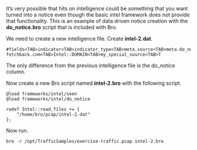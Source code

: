 It’s very possible that hits on intelligence could be something that you want turned into a notice even though the basic intel framework does not provide that functionality. This is an example of data driven notice creation with the **do_notice.bro** script that is included with Bro. 

We need to create a new intelligence file. Create **intel-2.dat**.

```
#fields<TAB>indicator<TAB>indicator_type<TAB>meta.source<TAB>meta.do_notice
fetchback.com<TAB>Intel::DOMAIN<TAB>my_special_source<TAB>T
```

The only difference from the previous intelligence file is the do_notice column.

Now create a new Bro script named **intel-2.bro** with the following script.

```bro
@load frameworks/intel/seen
@load frameworks/intel/do_notice

redef Intel::read_files += {
    "/home/bro/pcap/intel-2.dat"
};
```

Now run.

```
bro -r /opt/TrafficSamples/exercise-traffic.pcap intel-2.bro
```